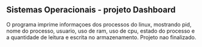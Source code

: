 ## Sistemas Operacionais - projeto Dashboard
O programa imprime informaçoes dos processos do linux, mostrando pid, nome do processo, usuario, uso de ram, uso de cpu, estado do processo e a quantidade de leitura e escrita no armazenamento.
Projeto nao finalizado.